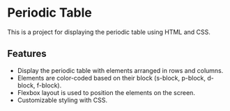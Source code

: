 # Periodic Table

This is a project for displaying the periodic table using HTML and CSS.

## Features

- Display the periodic table with elements arranged in rows and columns.
- Elements are color-coded based on their block (s-block, p-block, d-block, f-block).
- Flexbox layout is used to position the elements on the screen.
- Customizable styling with CSS.

